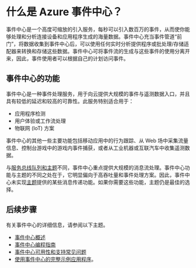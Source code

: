 <properties
	pageTitle="什么是 Azure 事件中心？| Azure"
	description="Azure 事件中心概述"
	services="event-hubs"
	documentationCenter=".net"
	authors="nberdy"
	manager="timlt"
	editor=""/>

<tags
	ms.service="event-hubs"
	ms.date="11/05/2015"
	wacn.date="12/17/2015"/>

# 什么是 Azure 事件中心？

事件中心是一个高度可缩放的引入服务，每秒可以引入数百万的事件，从而使你能够处理和分析连接设备和应用程序生成的海量数据。事件中心充当事件管道“前门”，将数据收集到事件中心后，可以使用任何实时分析提供程序或批处理/存储适配器来转换和存储这些数据。事件中心可将事件流的生成与这些事件的使用分离开来，因此，事件使用者可以根据自己的计划访问事件。

## 事件中心的功能

事件中心是一种事件处理服务，用于向云提供大规模的事件与遥测数据入口，并且具有较低的延迟和较高的可靠性。此服务特别适合用于：

* 应用程序检测
* 用户体验或工作流处理
* 物联网 (IoT) 方案

事件中心的其他一些主要功能包括移动应用中的行为跟踪、从 Web 场中采集流量信息、控制台游戏中的游戏内事件捕获，或者从工业机器或互联汽车中收集遥测数据。

与[服务总线队列和主题](/documentation/articles/service-bus-messaging-overview)不同，事件中心重点提供大规模的消息流处理。事件中心功能与主题的不同之处在于，它明显偏向于高吞吐量和事件处理方案。因此，事件中心未实现[主题](/documentation/articles/service-bus-fundamentals-hybrid-solutions#topics)提供的某些消息传递功能。如果你需要这些功能，主题仍是最佳的选择。

## 后续步骤

有关事件中心的详细信息，请参阅以下主题。

- [事件中心概述](/documentation/articles/event-hubs-overview)
- [事件中心编程指南](/documentation/articles/event-hubs-programming-guide)
- [事件中心可用性和支持常见问题](/documentation/articles/event-hubs-availability-and-support-faq)
- [使用事件中心的完整示例应用程序]。

[事件中心教程]: /documentation/articles/service-bus-event-hubs-csharp-ephcs-getstarted
[使用事件中心的完整示例应用程序]: https://code.msdn.microsoft.com/windowsazure/Service-Bus-Event-Hub-286fd097

<!---HONumber=Mooncake_1207_2015-->